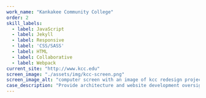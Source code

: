 ```yaml
---
work_name: "Kankakee Community College"
order: 2
skill_labels: 
  - label: JavaScript
  - label: Jekyll
  - label: Responsive
  - label: 'CSS/SASS'
  - label: HTML
  - label: Collaborative
  - label: Webpack
current_site: "http://www.kcc.edu"
screen_image: "./assets/img/kcc-screen.png"
screen_image_alt: "computer screen with an image of kcc redesign project"
case_description: "Provide architecture and website development oversight. Develop a user experience for editors and&nbsp;users."
---
```

